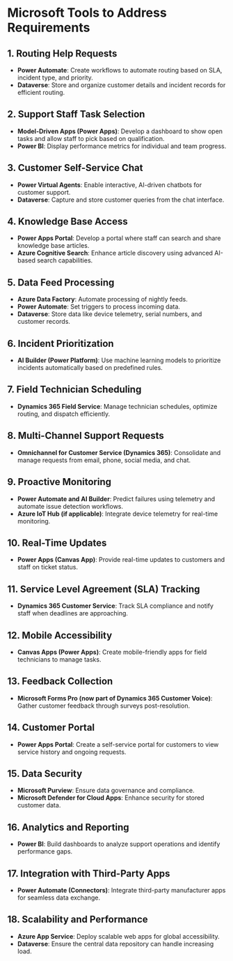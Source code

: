 # Microsoft Tools to Address Requirements

## 1. Routing Help Requests
- **Power Automate**: Create workflows to automate routing based on SLA, incident type, and priority.  
- **Dataverse**: Store and organize customer details and incident records for efficient routing.

## 2. Support Staff Task Selection
- **Model-Driven Apps (Power Apps)**: Develop a dashboard to show open tasks and allow staff to pick based on qualification.  
- **Power BI**: Display performance metrics for individual and team progress.

## 3. Customer Self-Service Chat
- **Power Virtual Agents**: Enable interactive, AI-driven chatbots for customer support.  
- **Dataverse**: Capture and store customer queries from the chat interface.

## 4. Knowledge Base Access
- **Power Apps Portal**: Develop a portal where staff can search and share knowledge base articles.  
- **Azure Cognitive Search**: Enhance article discovery using advanced AI-based search capabilities.

## 5. Data Feed Processing
- **Azure Data Factory**: Automate processing of nightly feeds.  
- **Power Automate**: Set triggers to process incoming data.  
- **Dataverse**: Store data like device telemetry, serial numbers, and customer records.

## 6. Incident Prioritization
- **AI Builder (Power Platform)**: Use machine learning models to prioritize incidents automatically based on predefined rules.

## 7. Field Technician Scheduling
- **Dynamics 365 Field Service**: Manage technician schedules, optimize routing, and dispatch efficiently.

## 8. Multi-Channel Support Requests
- **Omnichannel for Customer Service (Dynamics 365)**: Consolidate and manage requests from email, phone, social media, and chat.

## 9. Proactive Monitoring
- **Power Automate and AI Builder**: Predict failures using telemetry and automate issue detection workflows.  
- **Azure IoT Hub (if applicable)**: Integrate device telemetry for real-time monitoring.

## 10. Real-Time Updates
- **Power Apps (Canvas App)**: Provide real-time updates to customers and staff on ticket status.

## 11. Service Level Agreement (SLA) Tracking
- **Dynamics 365 Customer Service**: Track SLA compliance and notify staff when deadlines are approaching.

## 12. Mobile Accessibility
- **Canvas Apps (Power Apps)**: Create mobile-friendly apps for field technicians to manage tasks.

## 13. Feedback Collection
- **Microsoft Forms Pro (now part of Dynamics 365 Customer Voice)**: Gather customer feedback through surveys post-resolution.

## 14. Customer Portal
- **Power Apps Portal**: Create a self-service portal for customers to view service history and ongoing requests.

## 15. Data Security
- **Microsoft Purview**: Ensure data governance and compliance.  
- **Microsoft Defender for Cloud Apps**: Enhance security for stored customer data.

## 16. Analytics and Reporting
- **Power BI**: Build dashboards to analyze support operations and identify performance gaps.

## 17. Integration with Third-Party Apps
- **Power Automate (Connectors)**: Integrate third-party manufacturer apps for seamless data exchange.

## 18. Scalability and Performance
- **Azure App Service**: Deploy scalable web apps for global accessibility.  
- **Dataverse**: Ensure the central data repository can handle increasing load.
